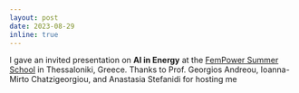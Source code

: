 ```yaml
---
layout: post
date: 2023-08-29
inline: true
---
```


I gave an invited presentation on **AI in Energy** at the [FemPower Summer School](https://fempower.ee.auth.gr/summer-school/) in Thessaloniki, Greece. Thanks to Prof. Georgios Andreou, Ioanna-Mirto Chatzigeorgiou, and Anastasia Stefanidi for hosting me
